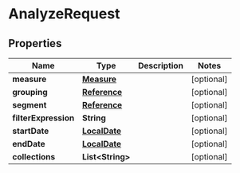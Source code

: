 
# AnalyzeRequest

## Properties
Name | Type | Description | Notes
------------ | ------------- | ------------- | -------------
**measure** | [**Measure**](Measure.md) |  |  [optional]
**grouping** | [**Reference**](Reference.md) |  |  [optional]
**segment** | [**Reference**](Reference.md) |  |  [optional]
**filterExpression** | **String** |  |  [optional]
**startDate** | [**LocalDate**](LocalDate.md) |  |  [optional]
**endDate** | [**LocalDate**](LocalDate.md) |  |  [optional]
**collections** | **List&lt;String&gt;** |  |  [optional]



